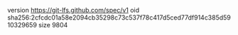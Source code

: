 version https://git-lfs.github.com/spec/v1
oid sha256:2cfcdc01a58e2094cb35298c73c537f78c417d5ced77df914c385d5910329659
size 9804
